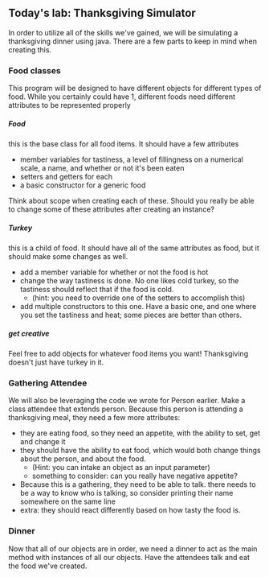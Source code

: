## Today's lab: Thanksgiving Simulator

In order to utilize all of the skills we've gained, we will be simulating a thanksgiving dinner using java.  There are a few parts to keep in mind when creating this.

### Food classes

This program will be designed to have different objects for different types of food.  While you certainly could have 1, different foods need different attributes to be represented properly

##### Food

this is the base class for all food items.  It should have a few attributes
 - member variables for tastiness, a level of fillingness on a numerical scale, a name, and whether or not it's been eaten
 - setters and getters for each
 - a basic constructor for a generic food

Think about scope when creating each of these.  Should you really be able to change some of these attributes after creating an instance?


##### Turkey

this is a child of food.  It should have all of the same attributes as food, but it should make some changes as well.
 - add a member variable for whether or not the food is hot
 - change the way tastiness is done.  No one likes cold turkey, so the tastiness should reflect that if the food is cold.
    - (hint:  you need to override one of the setters to accomplish this)
 - add multiple constructors to this one.  Have a basic one, and one where you set the tastiness and heat; some pieces are better than others.


##### get creative

Feel free to add objects for whatever food items you want!  Thanksgiving doesn't just have turkey in it.


### Gathering Attendee

We will also be leveraging the code we wrote for Person earlier.  Make a class attendee that extends person.  Because this person is attending a thanksgiving meal, they need a few more attributes:
 - they are eating food, so they need an appetite, with the ability to set, get and change it
 - they should have the ability to eat food, which would both change things about the person, and about the food.  
   - (Hint: you can intake an object as an input parameter)
   - something to consider: can you really have negative appetite?
 - Because this is a gathering, they need to be able to talk.  there needs to be a way to know who is talking, so consider printing their name somewhere on the same line
 - extra: they should react differently based on how tasty the food is.


### Dinner

Now that all of our objects are in order, we need a dinner to act as the main method with instances of all our objects.  Have the attendees talk and eat the food we've created.  
